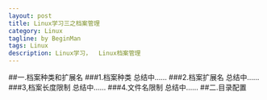```yaml
---
layout: post
title: Linux学习三之档案管理
category: Linux
tagline: by BeginMan
tags: Linux
description: Linux学习，  Linux档案管理
---
```

##一.档案种类和扩展名
###1.档案种类
总结中……
###2.档案扩展名
总结中……
###3,档案长度限制
总结中……
###4.文件名限制
总结中……
##二.目录配置


